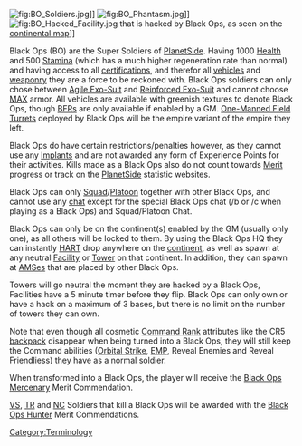 ![](BO_Soldiers.jpg "fig:BO_Soldiers.jpg")\]\]
![](BO_Phantasm.jpg "fig:BO_Phantasm.jpg")\]\]
![](BO_Hacked_Facility.jpg "fig:BO_Hacked_Facility.jpg") that is hacked
by Black Ops, as seen on the [continental
map](Continental_Map "wikilink")\]\]

Black Ops (BO) are the Super Soldiers of
[PlanetSide](PlanetSide "wikilink"). Having 1000
[Health](Health "wikilink") and 500 [Stamina](Stamina "wikilink") (which
has a much higher regeneration rate than normal) and having access to
all [certifications](certification "wikilink"), and therefor all
[vehicles](vehicle "wikilink") and [weaponry](weaponry "wikilink") they
are a force to be reckoned with. Black Ops soldiers can only chose
between [Agile Exo-Suit](Agile_Exo-Suit "wikilink") and [Reinforced
Exo-Suit](Reinforced_Exo-Suit "wikilink") and cannot choose
[MAX](MAX "wikilink") armor. All vehicles are available with greenish
textures to denote Black Ops, though [BFRs](BFR "wikilink") are only
available if enabled by a GM. [One-Manned Field
Turrets](One-Manned_Field_Turret "wikilink") deployed by Black Ops will
be the empire variant of the empire they left.

Black Ops do have certain restrictions/penalties however, as they cannot
use any [Implants](Implant "wikilink") and are not awarded any form of
Experience Points for their activities. Kills made as a Black Ops also
do not count towards [Merit](Merit "wikilink") progress or track on the
[PlanetSide](PlanetSide "wikilink") statistic websites.

Black Ops can only
[Squad](Squad "wikilink")/[Platoon](Platoon "wikilink") together with
other Black Ops, and cannot use any [chat](chat "wikilink") except for
the special Black Ops chat (/b <message> or /c <message> when playing as
a Black Ops) and Squad/Platoon Chat.

Black Ops can only be on the continent(s) enabled by the GM (usually
only one), as all others will be locked to them. By using the Black Ops
HQ they can instantly [HART](HART "wikilink") drop anywhere on the
[continent](continent "wikilink"), as well as spawn at any neutral
[Facility](Facility "wikilink") or [Tower](Tower "wikilink") on that
continent. In addition, they can spawn at
[AMSes](Advanced_Mobile_Station "wikilink") that are placed by other
Black Ops.

Towers will go neutral the moment they are hacked by a Black Ops,
Facilities have a 5 minute timer before they flip. Black Ops can only
own or have a hack on a maximum of 3 bases, but there is no limit on the
number of towers they can own.

Note that even though all cosmetic [Command
Rank](Command_Rank "wikilink") attributes like the CR5
[backpack](backpack "wikilink") disappear when being turned into a Black
Ops, they will still keep the Command abilities ([Orbital
Strike](Orbital_Strike "wikilink"), [EMP](EMP "wikilink"), Reveal
Enemies and Reveal Friendliess) they have as a normal soldier.

When transformed into a Black Ops, the player will receive the [Black
Ops Mercenary](Black_Ops_Mercenary "wikilink") Merit Commendation.

[VS](Vanu_Sovereignty "wikilink"), [TR](Terran_Republic "wikilink") and
[NC](New_Conglomerate "wikilink") Soldiers that kill a Black Ops will be
awarded with the [Black Ops Hunter](Black_Ops_Hunter "wikilink") Merit
Commendations.

[Category:Terminology](Category:Terminology "wikilink")